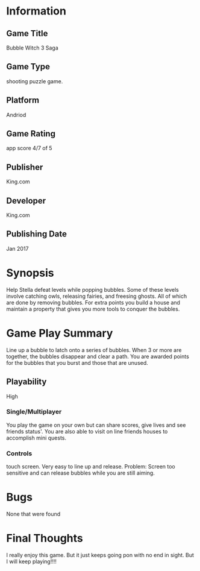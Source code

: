 # Information
## Game Title
Bubble Witch 3 Saga
## Game Type
shooting puzzle game.
## Platform
Andriod
## Game Rating
app score 4/7 of 5
## Publisher
King.com
## Developer
King.com
## Publishing Date
Jan 2017 
# Synopsis
Help Stella defeat levels while popping bubbles. Some of these levels involve catching owls, releasing fairies, and freesing ghosts. All of which are done by removing bubbles. For extra points you build a house and maintain a property that gives you more tools to conquer the bubbles.

# Game Play Summary
Line up a bubble to latch onto a series of bubbles. When 3 or more are together, the bubbles disappear and clear a path. You are awarded points for the bubbles that you burst and those that are unused.

## Playability
High
### Single/Multiplayer
You play the game on your own but can share scores, give lives and see friends status'. You are also able to visit on line friends houses to accomplish mini quests.

### Controls
touch screen. Very easy to line up and release. Problem: Screen too sensitive and can release bubbles while you are still aiming.

# Bugs
None that were found

# Final Thoughts
I really enjoy this game. But it just keeps going pon with no end in sight. But I will keep playing!!!!

